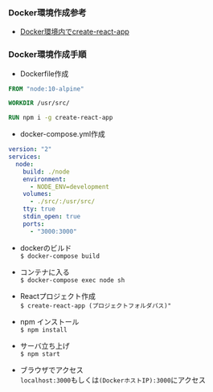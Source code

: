 ### Docker環境作成参考
- [Docker環境内でcreate-react-app](https://qiita.com/mii288/items/aac597bc02575831ea90)

### Docker環境作成手順
- Dockerfile作成
```dockerfile
FROM "node:10-alpine"

WORKDIR /usr/src/

RUN npm i -g create-react-app
```

- docker-compose.yml作成
```yml
version: "2"
services:
  node:
    build: ./node
    environment:
      - NODE_ENV=development
    volumes:
      - ./src/:/usr/src/
    tty: true
    stdin_open: true
    ports:
      - "3000:3000"
```

- dockerのビルド  
`$ docker-compose build`

- コンテナに入る  
`$ docker-compose exec node sh`

- Reactプロジェクト作成  
`$ create-react-app (プロジェクトフォルダパス)"`

- npm インストール  
`$ npm install`

- サーバ立ち上げ  
`$ npm start`

- ブラウザでアクセス  
`localhost:3000`もしくは`(DockerホストIP):3000`にアクセス